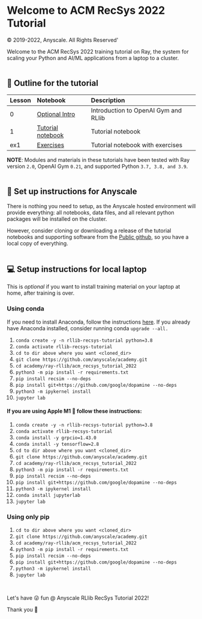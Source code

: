 # Welcome to ACM RecSys 2022 Tutorial 

© 2019-2022, Anyscale. All Rights Reserved'

Welcome to the ACM RecSys 2022 training tutorial on Ray, the system for scaling your 
Python and AI/ML applications from a laptop to a cluster.
<br>
<br>

## 📖 Outline for the tutorial

| Lesson| Notebook | Description
|:-----|:-----------|:----------------------------------------------------------|
| 0  | [Optional Intro](intro_gym_and_rllib_optional.ipynb)|Introduction to OpenAI Gym and RLlib|
| 1  | [Tutorial notebook](01_anyscale_acm_recsys_tutorial.ipynb) |Tutorial notebook|
| ex1 | [Exercises](01_anyscale_acm_recsys_tutorial_exercises.ipynb) |Tutorial notebook with exercises |

**NOTE**: Modules and materials in these tutorials have been tested with 
Ray version `2.0`, OpenAI Gym `0.21`, and supported Python `3.7, 3.8, and 3.9`.
<br>
<br>

## 👩 Set up instructions for Anyscale 

There is nothing you need to setup, as the Anyscale hosted environment will provide everything:
all notebooks, data files, and all relevant python packages will be installed on 
the cluster.

However, consider cloning or downloading a release of the tutorial notebooks and 
supporting software from the [Public github](https://github.com/anyscale/academy), 
so you have a local copy of everything.
<br>
<br>

## 💻 Setup instructions for local laptop
This is *optional* if you want to install training material on your laptop at home,
after training is over.


### Using conda
If you need to install Anaconda, follow the instructions [here](https://www.anaconda.com/products/distribution).
If you already have Anaconda installed, consider running conda `upgrade --all.`

1. `conda create -y -n rllib-recsys-tutorial python=3.8`
2. `conda activate rllib-recsys-tutorial`
3. `cd to dir above where you want <cloned_dir>`
4. `git clone https://github.com/anyscale/academy.git`
5. `cd academy/ray-rllib/acm_recsys_tutorial_2022`
6. `python3 -m pip install -r requirements.txt`
7. `pip install recsim --no-deps`
8. `pip install git+https://github.com/google/dopamine --no-deps`
9. `python3 -m ipykernel install`
10. `jupyter lab`


#### If you are using Apple M1 🍎 follow these instructions:

1. `conda create -y -n rllib-recsys-tutorial python=3.8`
2. `conda activate rllib-recsys-tutorial`
3. `conda install -y grpcio=1.43.0`
4. `conda install -y tensorflow=2.8`
5. `cd to dir above where you want <cloned_dir>`
6. `git clone https://github.com/anyscale/academy.git`
7. `cd academy/ray-rllib/acm_recsys_tutorial_2022`
8. `python3 -m pip install -r requirements.txt`
9. `pip install recsim --no-deps`
10. `pip install git+https://github.com/google/dopamine --no-deps`
11. `python3 -m ipykernel install`
12. `conda install jupyterlab`
13. `jupyter lab`


### Using only pip
1. `cd to dir above where you want <cloned_dir>`
2. `git clone https://github.com/anyscale/academy.git`
3. `cd academy/ray-rllib/acm_recsys_tutorial_2022`
4. `python3 -m pip install -r requirements.txt`
5. `pip install recsim --no-deps`
6. `pip install git+https://github.com/google/dopamine --no-deps`
7. `python3 -m ipykernel install`
8. `jupyter lab`

<br>

Let's have 😜 fun @ Anyscale RLlib RecSys Tutorial 2022!

Thank you 🙏










